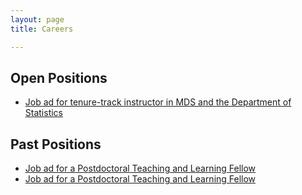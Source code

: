 ```yaml
---
layout: page
title: Careers

---
```


## Open Positions
* [Job ad for tenure-track instructor in MDS and the Department of Statistics](https://ubc-mds.github.io/ads/mds-instructor-1-position/)

## Past Positions
* [Job ad for a Postdoctoral Teaching and Learning Fellow](https://github.com/UBC-MDS/UBC-MDS.github.io/blob/master/ads/StatTF2017.md)
* [Job ad for a Postdoctoral Teaching and Learning Fellow](https://github.com/UBC-MDS/mds-stats-teaching-fellow)
